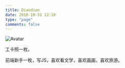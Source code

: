 ```yaml
---
title: Diandian
date: 2016-10-31 12:10
type: "page"
comments: false
---
```


![Avatar](/images/Diandian/avater.jpg)

工卡照一枚。

前端新手一枚，写JS，喜欢看文学，喜欢画画，喜欢旅游。
